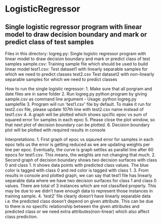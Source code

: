 # LogisticRegressor
Single logistic regressor program with linear model to draw decision boundary and mark or predict class of test samples
--------------------------------------------------------------------------------------
Files in this directory:
logreg.py: 	Single logistic regressor program with linear model to draw decision boundary and mark or predict class of test samples
sample.csv:	Training sample file which should be used to build linear model
test1.csv:	Test dataset1 with linearly separable samples for which we need to predict classes
test2.csv   Test dataset2 with non-linearly separable samples for which we need to predict classes
			
How to run the single logistic regressor: 1. Make sure that all porgram and date files are in same folder 2. Run logreg.py python program by giving sample.csv as command line argument - Usage: python logreg.py samplefile 3. Program will run 'test1.csv' file by default. To make it run for test2.csv file, please update 107th line with test2.csv name instead of test1.csv 4. A graph will be plotted which shows spcific epoc vs sum of squared error for samples in each epoc 5. Please close the plot window, so that next plot of decision boundary can be plotted. 6. Decision boundary plot will be plotted with required results in console

Interpretations:
	1. First graph of epoc vs sqaured error for samples in each epoc tells us the error is getting reduced as we are updating weights per line per epoc.
	   Eventually, the curve is graph settles as parallel line after 60 epocs for test1.csv. This means, the weights are not changing that much.
	2. Second graph of decision boundary shows two decision surfaces with class 0 and class 1. It shows data points with predicted class values. 
	   The blue color is tagged with class 0 and red color is tagged with class 1. 
	3. From results in console and plotted graph, we can say that test1 file has linearly separable data where we have two decision surfaces for class 1 
	   and class 0 values. There are total of 3 instances which are not classified properly. This may be due to we didn’t have enough data to 
	   represent those instances in training sample. 
	4. ‘test2’ file clearly doesn’t have linearly separable data i.e. the predicted class doesn’t depend on given attribute. This can be due 
	   to there is no specific relationship between the given attributes and predicted class or we need extra attributes(non-linear) which also 
	   affect class prediction.
